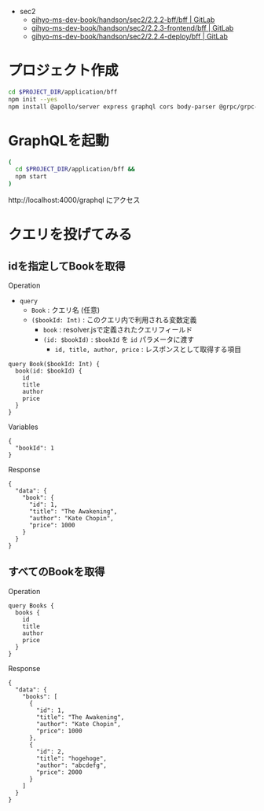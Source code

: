 - sec2
  - [gihyo-ms-dev-book/handson/sec2/2.2.2-bff/bff | GitLab](https://gitlab.com/gihyo-ms-dev-book/handson/sec2/2.2.2-bff/bff)
  - [gihyo-ms-dev-book/handson/sec2/2.2.3-frontend/bff | GitLab](https://gitlab.com/gihyo-ms-dev-book/handson/sec2/2.2.3-frontend/bff)
  - [gihyo-ms-dev-book/handson/sec2/2.2.4-deploy/bff | GitLab](https://gitlab.com/gihyo-ms-dev-book/handson/sec2/2.2.4-deploy/bff)

# プロジェクト作成

```bash
cd $PROJECT_DIR/application/bff
npm init --yes
npm install @apollo/server express graphql cors body-parser @grpc/grpc-js @grpc/proto-loader
```

# GraphQLを起動

```bash
(
  cd $PROJECT_DIR/application/bff &&
  npm start
)
```

http://localhost:4000/graphql にアクセス


# クエリを投げてみる

## idを指定してBookを取得

Operation

- `query`
  - `Book` : クエリ名 (任意)
  - `($bookId: Int)` : このクエリ内で利用される変数定義
    - `book` : resolver.jsで定義されたクエリフィールド
    - `(id: $bookId)` : `$bookId` を `id` パラメータに渡す
      - `id, title, author, price` : レスポンスとして取得する項目

```
query Book($bookId: Int) {
  book(id: $bookId) {
    id
    title
    author
    price
  }
}
```

Variables

```
{
  "bookId": 1
}
```

Response


```
{
  "data": {
    "book": {
      "id": 1,
      "title": "The Awakening",
      "author": "Kate Chopin",
      "price": 1000
    }
  }
}
```


## すべてのBookを取得


Operation

```
query Books {
  books {
    id
    title
    author
    price
  }
}
```

Response


```
{
  "data": {
    "books": [
      {
        "id": 1,
        "title": "The Awakening",
        "author": "Kate Chopin",
        "price": 1000
      },
      {
        "id": 2,
        "title": "hogehoge",
        "author": "abcdefg",
        "price": 2000
      }
    ]
  }
}
```